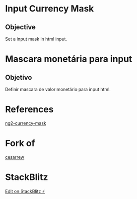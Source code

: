 # Input Currency Mask

## Objective

Set a input mask in html input.

# Mascara monetária para input

## Objetivo

Definir mascara de valor monetário para input html.

# References

[ng2-currency-mask](https://www.npmjs.com/package/ng2-currency-mask)

# Fork of

[cesarrew](https://stackblitz.com/edit/angular-ivy-bpn8by)

# StackBlitz

[Edit on StackBlitz ⚡️](https://stackblitz.com/edit/angular-ivy-tulhau)
